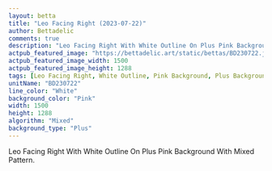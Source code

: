 ```yaml
---
layout: betta
title: "Leo Facing Right (2023-07-22)"
author: Bettadelic
comments: true
description: "Leo Facing Right With White Outline On Plus Pink Background With Mixed Pattern."
actpub_featured_image: "https://bettadelic.art/static/bettas/BD230722.jpg"
actpub_featured_image_width: 1500
actpub_featured_image_height: 1288
tags: [Leo Facing Right, White Outline, Pink Background, Plus Background Pattern, Mixed Pattern, July 2023]
unitName: "BD230722"
line_color: "White"
background_color: "Pink"
width: 1500
height: 1288
algorithm: "Mixed"
background_type: "Plus"
---
```


Leo Facing Right With White Outline On Plus Pink Background With Mixed Pattern.
